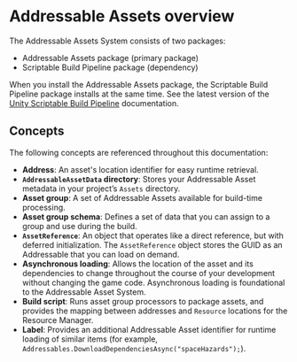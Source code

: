 # Addressable Assets overview
The Addressable Assets System consists of two packages:

* Addressable Assets package (primary package)
* Scriptable Build Pipeline package (dependency)

When you install the Addressable Assets package, the Scriptable Build Pipeline package installs at the same time. See the latest version of the [Unity Scriptable Build Pipeline](https://docs.unity3d.com/Packages/com.unity.scriptablebuildpipeline@latest) documentation.

## Concepts
The following concepts are referenced throughout this documentation:

* **Address**: An asset's location identifier for easy runtime retrieval.
* **`AddressableAssetData` directory**: Stores your Addressable Asset metadata in your project’s `Assets` directory.
* **Asset group**: A set of Addressable Assets available for build-time processing.
* **Asset group schema**: Defines a set of data that you can assign to a group and use during the build.
* **`AssetReference`**: An object that operates like a direct reference, but with deferred initialization. The `AssetReference` object stores the GUID as an Addressable that you can load on demand.
* **Asynchronous loading**: Allows the location of the asset and its dependencies to change throughout the course of your development without changing the game code. Asynchronous loading is foundational to the Addressable Asset System.
* **Build script**: Runs asset group processors to package assets, and provides the mapping between addresses and `Resource` locations for the Resource Manager.
* **Label**: Provides an additional Addressable Asset identifier for runtime loading of similar items (for example, `Addressables.DownloadDependenciesAsync("spaceHazards");`).
